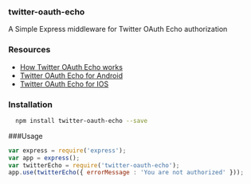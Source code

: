 ### twitter-oauth-echo
A Simple Express middleware for Twitter OAuth Echo authorization 

### Resources 
- [How Twitter OAuth Echo works](https://dev.twitter.com/oauth/echo) 
- [Twitter OAuth Echo for Android](https://dev.twitter.com/twitter-kit/android/oauth-echo)
- [Twitter OAuth Echo for IOS](https://dev.twitter.com/twitter-kit/ios/oauth-echo)


### Installation 

```bash 
  npm install twitter-oauth-echo --save 
```

###Usage
```javascript
var express = require('express');
var app = express();
var twitterEcho = require('twitter-oauth-echo');
app.use(twitterEcho({ errorMessage : 'You are not authorized' })); 
```


